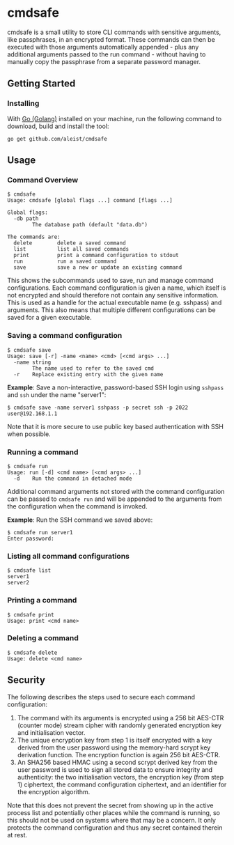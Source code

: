 # cmdsafe

cmdsafe is a small utility to store CLI commands with sensitive arguments, like passphrases, in an
encrypted format. These commands can then be executed with those arguments automatically appended -
plus any additional arguments passed to the run command - without having to manually copy the
passphrase from a separate password manager.

## Getting Started

### Installing

With [Go (Golang)](https://golang.org) installed on your machine, run the following command to
download, build and install the tool:

```
go get github.com/aleist/cmdsafe
```

## Usage

### Command Overview

``` 
$ cmdsafe 
Usage: cmdsafe [global flags ...] command [flags ...]

Global flags:
  -db path
        The database path (default "data.db")

The commands are:
  delete        delete a saved command
  list          list all saved commands
  print         print a command configuration to stdout
  run           run a saved command
  save          save a new or update an existing command
```

This shows the subcommands used to save, run and manage command configurations. Each command
configuration is given a name, which itself is not encrypted and should therefore not contain any
sensitive information. This is used as a handle for the actual executable name (e.g. sshpass) and
arguments. This also means that multiple different configurations can be saved for a given
executable.

### Saving a command configuration

``` 
$ cmdsafe save
Usage: save [-r] -name <name> <cmd> [<cmd args> ...]
  -name string
        The name used to refer to the saved cmd
  -r    Replace existing entry with the given name
```

**Example**: Save a non-interactive, password-based SSH login using `sshpass` and `ssh` under the
name "server1":

```
$ cmdsafe save -name server1 sshpass -p secret ssh -p 2022 user@192.168.1.1
```

Note that it is more secure to use public key based authentication with SSH when possible.

### Running a command

``` 
$ cmdsafe run
Usage: run [-d] <cmd name> [<cmd args> ...]
  -d    Run the command in detached mode
```

Additional command arguments not stored with the command configuration can be passed to
`cmdsafe run` and  will be appended to the arguments from the configuration when the command is
invoked.

**Example**: Run the SSH command we saved above:

``` 
$ cmdsafe run server1
Enter password: 
```

### Listing all command configurations

``` 
$ cmdsafe list
server1
server2
```

### Printing a command

``` 
$ cmdsafe print
Usage: print <cmd name>
```

### Deleting a command

```
$ cmdsafe delete
Usage: delete <cmd name>
```

## Security

The following describes the steps used to secure each command configuration:

1. The command with its arguments is encrypted using a 256 bit AES-CTR (counter mode) stream cipher
with randomly generated encryption key and initialisation vector.
2. The unique encryption key from step 1 is itself encrypted with a key derived from the user
password using the memory-hard scrypt key derivation function. The encryption function is again
256 bit AES-CTR.
3. An SHA256 based HMAC using a second scrypt derived key from the user password is used to sign all
stored data to ensure integrity and authenticity: the two initialisation vectors,
the encryption key (from step 1) ciphertext, the command configuration ciphertext, and an identifier
for the encryption algorithm.

Note that this does not prevent the secret from showing up in the active process list and
potentially other places while the command is running, so this should not be used on systems where
that may be a concern. It only protects the command configuration and thus any secret contained
therein at rest.
